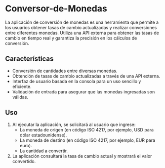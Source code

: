 # Conversor-de-Monedas
La aplicación de conversión de monedas es una herramienta que permite a los usuarios obtener tasas de cambio actualizadas y realizar conversiones entre diferentes monedas. Utiliza una API externa para obtener las tasas de cambio en tiempo real y garantiza la precisión en los cálculos de conversión.
## Características
- Conversión de cantidades entre diversas monedas.
- Obtención de tasas de cambio actualizadas a través de una API externa.
- Interfaz de usuario basada en la consola para un uso sencillo y eficiente.
- Validación de entrada para asegurar que las monedas ingresadas son válidas.
## Uso
1. Al ejecutar la aplicación, se solicitará al usuario que ingrese:
   - La moneda de origen (en código ISO 4217, por ejemplo, USD para dólar estadounidense).
   - La moneda de destino (en código ISO 4217, por ejemplo, EUR para euro).
   - La cantidad a convertir.
2. La aplicación consultará la tasa de cambio actual y mostrará el valor convertido.

